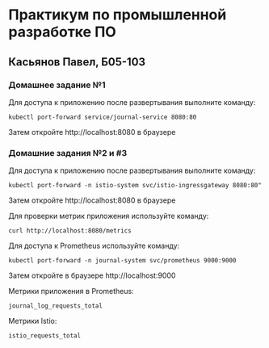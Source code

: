# Практикум по промышленной разработке ПО

## Касьянов Павел, Б05-103

### Домашнее задание №1

Для доступа к приложению после развертывания выполните команду:

```
kubectl port-forward service/journal-service 8080:80
```

Затем откройте http://localhost:8080 в браузере

### Домашние задания №2 и #3

Для доступа к приложению после развертывания выполните команду:

```
kubectl port-forward -n istio-system svc/istio-ingressgateway 8080:80"
```

Затем откройте http://localhost:8080 в браузере

Для проверки метрик приложения используйте команду:

```
curl http://localhost:8080/metrics
```

Для доступа к Prometheus используйте команду:

```
kubectl port-forward -n journal-system svc/prometheus 9000:9000
```

Затем откройте в браузере http://localhost:9000

Метрики приложения в Prometheus:

```
journal_log_requests_total
```

Метрики Istio:

```
istio_requests_total
```
